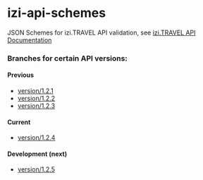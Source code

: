 izi-api-schemes
===============

JSON Schemes for izi.TRAVEL API validation, see [izi.TRAVEL API Documentation](https://api-docs.izi.travel/ "izi.TRAVEL API Documentation")


### Branches for certain API versions:

#### Previous
  * [version/1.2.1](https://github.com/iziteq/izi-api-schemes/tree/version/1.2.1)
  * [version/1.2.2](https://github.com/iziteq/izi-api-schemes/tree/version/1.2.2)
  * [version/1.2.3](https://github.com/iziteq/izi-api-schemes/tree/version/1.2.3)

#### Current
  * [version/1.2.4](https://github.com/iziteq/izi-api-schemes/tree/version/1.2.4)

#### Development (next)
  * [version/1.2.5](https://github.com/iziteq/izi-api-schemes/tree/version/1.2.5)


